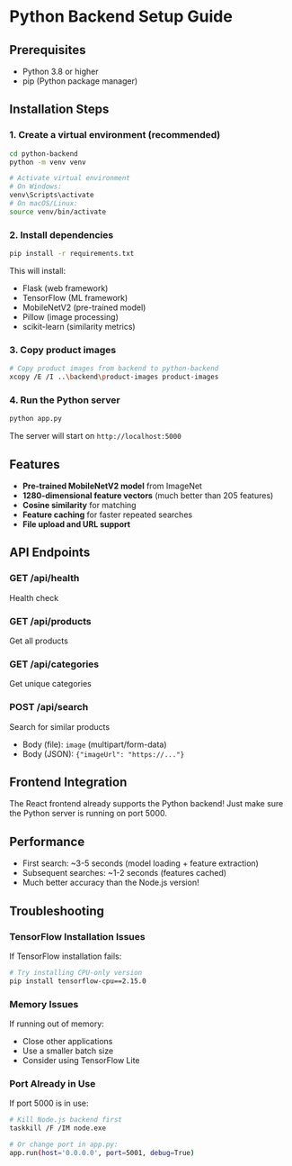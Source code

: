 # Python Backend Setup Guide

## Prerequisites
- Python 3.8 or higher
- pip (Python package manager)

## Installation Steps

### 1. Create a virtual environment (recommended)
```bash
cd python-backend
python -m venv venv

# Activate virtual environment
# On Windows:
venv\Scripts\activate
# On macOS/Linux:
source venv/bin/activate
```

### 2. Install dependencies
```bash
pip install -r requirements.txt
```

This will install:
- Flask (web framework)
- TensorFlow (ML framework)
- MobileNetV2 (pre-trained model)
- Pillow (image processing)
- scikit-learn (similarity metrics)

### 3. Copy product images
```bash
# Copy product images from backend to python-backend
xcopy /E /I ..\backend\product-images product-images
```

### 4. Run the Python server
```bash
python app.py
```

The server will start on `http://localhost:5000`

## Features

- **Pre-trained MobileNetV2 model** from ImageNet
- **1280-dimensional feature vectors** (much better than 205 features)
- **Cosine similarity** for matching
- **Feature caching** for faster repeated searches
- **File upload and URL support**

## API Endpoints

### GET /api/health
Health check

### GET /api/products
Get all products

### GET /api/categories
Get unique categories

### POST /api/search
Search for similar products
- Body (file): `image` (multipart/form-data)
- Body (JSON): `{"imageUrl": "https://..."}`

## Frontend Integration

The React frontend already supports the Python backend!
Just make sure the Python server is running on port 5000.

## Performance

- First search: ~3-5 seconds (model loading + feature extraction)
- Subsequent searches: ~1-2 seconds (features cached)
- Much better accuracy than the Node.js version!

## Troubleshooting

### TensorFlow Installation Issues
If TensorFlow installation fails:
```bash
# Try installing CPU-only version
pip install tensorflow-cpu==2.15.0
```

### Memory Issues
If running out of memory:
- Close other applications
- Use a smaller batch size
- Consider using TensorFlow Lite

### Port Already in Use
If port 5000 is in use:
```bash
# Kill Node.js backend first
taskkill /F /IM node.exe

# Or change port in app.py:
app.run(host='0.0.0.0', port=5001, debug=True)
```

